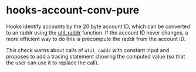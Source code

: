 # hooks-account-conv-pure

Hooks identify accounts by the 20 byte account ID, which can be converted to an raddr using the [util_raddr](https://xrpl-hooks.readme.io/reference/util_raddr) function. If the account ID never changes, a more efficient way to do this is precompute the raddr from the account ID.

This check warns about calls of `util_raddr` with constant input and proposes to add a tracing statement showing the computed value (so that the user can use it to replace the call).
